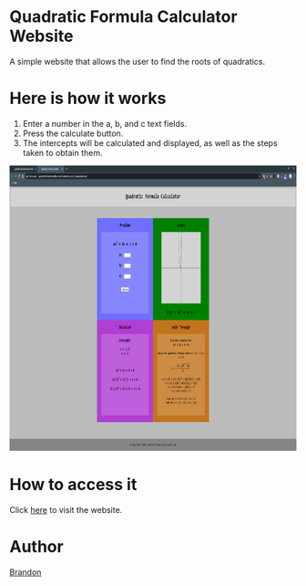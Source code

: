 # Quadratic Formula Calculator Website
A simple website that allows the user to find the roots of quadratics.

# Here is how it works
1. Enter a number in the a, b, and c text fields.
2. Press the calculate button.
3. The intercepts will be calculated and displayed, as well as the steps taken to obtain them.

<p align="center"><img src="websiteexample.PNG" width="1000" height="500"></p>

# How to access it
Click <a href="http://www.quadraticformulacalculator.s3-website.us-east-2.amazonaws.com">here</a> to visit the website.

# Author
<a href="https://github.com/btror">Brandon</a>

